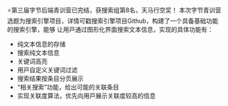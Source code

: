 ⭐第三届字节后端青训营已完结，获搜索组第8名，天马行空奖！
本次字节⻘训营选题为搜索引擎项⽬，详情可戳搜索引擎项⽬Github，构建了⼀个具备基础功能的搜索引擎，能够
让⽤⼾通过图形化界⾯搜索⽂本信息，实现的具体功能有：
- 纯⽂本信息的存储
- 搜索纯⽂本信息 
- 关键词高亮
- ⽤⼾⾃定义关键词过滤 
- 搜索结果按条⽬分⻚展⽰ 
- “相关搜索”功能，给出可能的关联条⽬ 
- 实现关联度算法，优先向⽤⼾展⽰关联度较⾼的信息
